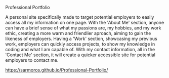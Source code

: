 Professional Portfolio

A personal site specifically made to target potential employers to easily access all my information on one page. With the 'About Me' section, anyone can have a brief sense of what my passions are, my hobbies, and my work ethic, creating a more warm and friendlier aproach, aiming to gain the likeness of employers. Having a 'Work' section, showcasing my previous work, employers can quickly access projects, to show my knowledge in coding and what I am capable of. With my contact information, all in the 'Contact Me' section, it will create a quicker accessible site for potential employers to contact me.

https://sarmoros.github.io/Professional-Portfolio/
